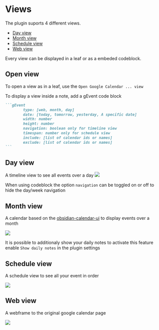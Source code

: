 # Views

The plugin suports 4 different views. 
- [Day view](#Day-view)
- [Month view](#Month-view)
- [Schedule view](#Schedule-view)
- [Web view](#Web-view)

Every view can be displayed in a leaf or as a embeded codeblock.

## Open view

To open a view as in a leaf, use the `Open Google Calendar ... view`

To display a view inside a note, add a gEvent code block

~~~markdown
```gEvent
        type: [web, month, day]
        date: [today, tomorrow, yesterday, A specific date]
        width: number
        height: number 
        navigation: boolean only for timeline view
        timespan: number only for schedule view
        include: [list of calendar ids or names]
        exclude: [list of calendar ids or names]
```
~~~


## Day view
A timeline view to see all events over a day
![](https://i.imgur.com/f9nYmOn.png)

When using codeblock the option `navigation` can be toggled on or off to hide the day/week navigation

## Month view
A calendar based on the [obsidian-calendar-ui](https://github.com/liamcain/obsidian-calendar-ui) to display events over a month

![](https://i.imgur.com/JEnuZ2E.png)

It is possible to additionaly show your daily notes to activate this feature enable `Show daily notes` in the plugin settings

## Schedule view
A schedule view to see all your event in order

![](https://i.imgur.com/HkYQg4Z.png)

## Web view
A webframe to the original google calendar page

![](https://i.imgur.com/oukwdQY.png)